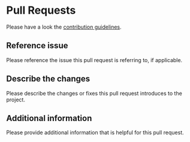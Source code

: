 # Pull Requests

Please have a look the [contribution guidelines](https://github.com/stammler/dustpy/blob/master/.github/CONTRIBUTING.md).

## Reference issue

Please reference the issue this pull request is referring to, if applicable.

## Describe the changes

Please describe the changes or fixes this pull request introduces to the project.

## Additional information

Please provide additional information that is helpful for this pull request.
